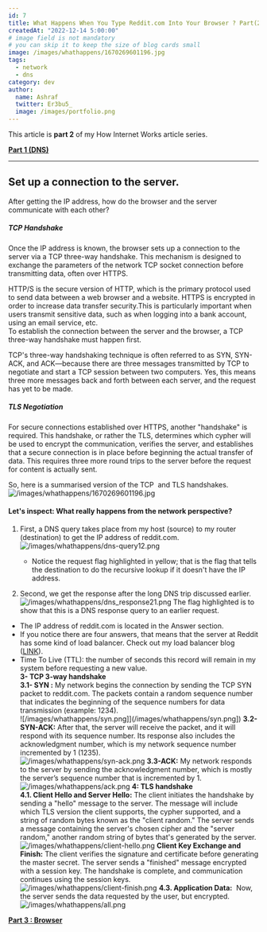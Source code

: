 ```yaml
---
id: 7
title: What Happens When You Type Reddit.com Into Your Browser ? Part(2) (Network)
createdAt: "2022-12-14 5:00:00"
# image field is not mandatory
# you can skip it to keep the size of blog cards small
image: /images/whathappens/1670269601196.jpg
tags:
  - network
  - dns
category: dev
author:
  name: Ashraf
  twitter: Er3bu5_
  image: /images/portfolio.png
---
```


This article is **part 2** of my How Internet Works article series.

**[Part 1 (DNS)](https://a4raf-gehad.netlify.app/blog/What-Really-Happens-When-You-Type-Reddit.com-into-your-browser-1)**

---  

## Set up a connection to the server.  
After getting the IP address, how do the browser and the server communicate with each other?  
##### TCP Handshake  
Once the IP address is known, the browser sets up a connection to the server via a TCP three-way handshake. This mechanism is designed to exchange the parameters of the network TCP socket connection before transmitting data, often over HTTPS.

HTTP/S is the secure version of HTTP, which is the primary protocol used to send data between a web browser and a website. HTTPS is encrypted in order to increase data transfer security.This is particularly important when users transmit sensitive data, such as when logging into a bank account, using an email service, etc.  
To establish the connection between the server and the browser, a TCP three-way handshake must happen first.

TCP's three-way handshaking technique is often referred to as SYN, SYN-ACK, and ACK—because there are three messages transmitted by TCP to negotiate and start a TCP session between two computers. Yes, this means three more messages back and forth between each server, and the request has yet to be made.

##### TLS Negotiation  
For secure connections established over HTTPS, another "handshake" is required. This handshake, or rather the TLS, determines which cypher will be used to encrypt the communication, verifies the server, and establishes that a secure connection is in place before beginning the actual transfer of data. This requires three more round trips to the server before the request for content is actually sent.

So, here is a summarised version of the TCP  and TLS handshakes.  
![/images/whathappens/1670269601196.jpg](/images/whathappens/1670269601196.jpg)


#### Let's inspect: What really happens from the network perspective?  
1. First, a DNS query takes place from my host (source) to my router (destination) to get the IP address of reddit.com.  
![/images/whathappens/dns-query12.png](/images/whathappens/dns-query12.png)

   *  Notice the request flag highlighted in yellow; that is the flag that tells the destination to do the recursive lookup if it doesn't have the IP address.

2. Second, we get the response after the long DNS trip discussed earlier.  
![/images/whathappens/dns_response21.png](/images/whathappens/dns_response21.png)
The flag highlighted is to show that this is a DNS response query to an earlier request.  
* The IP address of reddit.com is located in the Answer section.  
* If you notice there are four answers, that means that the server at Reddit has some kind of load balancer. Check out my load balancer blog ([LINK](https://a4raf-gehad.netlify.app/blog/loadbalancer)).  
* Time To Live (TTL): the number of seconds this record will remain in my system before requesting a new value.  
**3- TCP 3-way handshake**   
**3.1- SYN :** My network begins the connection by sending the TCP SYN packet to reddit.com. The packets contain a random sequence number that indicates the beginning of the sequence numbers for data transmission (example: 1234).  
![/images/whathappens/syn.png]](/images/whathappens/syn.png])
**3.2-SYN-ACK:** After that, the server will receive the packet, and it will respond with its sequence number. Its response also includes the acknowledgment number, which is my network sequence number incremented by 1 (1235).  
![/images/whathappens/syn-ack.png](/images/whathappens/syn-ack.png)
**3.3-ACK:** My network responds to the server by sending the acknowledgment number, which is mostly the server’s sequence number that is incremented by 1.  
![/images/whathappens/ack.png](/images/whathappens/ack.png)
**4: TLS handshake**  
**4.1. Client Hello and Server Hello:** The client initiates the handshake by sending a "hello" message to the server. The message will include which TLS version the client supports, the cypher supported, and a string of random bytes known as the "client random." The server sends a message containing the server's chosen cipher and the "server random," another random string of bytes that's generated by the server.  
![/images/whathappens/client-hello.png](/images/whathappens/client-hello.png)
**Client Key Exchange and Finish:** The client verifies the signature and certificate before generating the master secret.  The server sends a "finished" message encrypted with a session key. The handshake is complete, and communication continues using the session keys.  
![/images/whathappens/client-finish.png](/images/whathappens/client-finish.png)
**4.3. Application Data:**  Now, the server sends the data requested by the user, but encrypted.  
![/images/whathappens/all.png](/images/whathappens/all.png)

**[Part 3 : Browser](https://a4raf-gehad.netlify.app/blog/What-Really-Happens-When-You-Type-Reddit.com-into-your-browser-3)**

